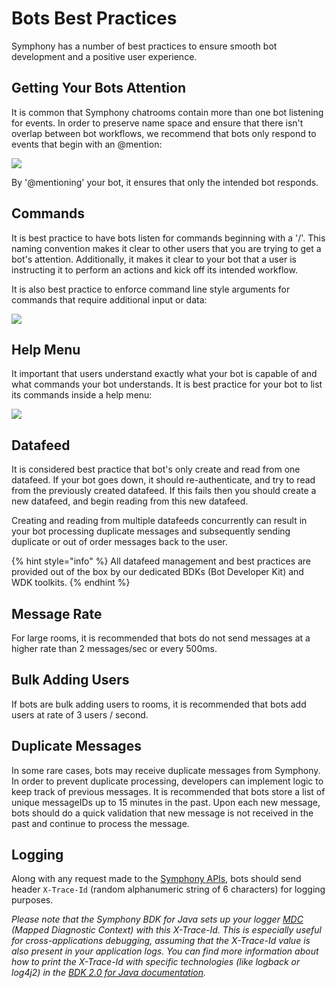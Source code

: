 # Bots Best Practices

Symphony has a number of best practices to ensure smooth bot development and a positive user experience.

## Getting Your Bots Attention

It is common that Symphony chatrooms contain more than one bot listening for events. In order to preserve name space and ensure that there isn't overlap between bot workflows, we recommend that bots only respond to events that begin with an @mention:

![](<../.gitbook/assets/Screen Shot 2020-07-22 at 4.09.09 PM.png>)

By '@mentioning' your bot, it ensures that only the intended bot responds.

## Commands

It is best practice to have bots listen for commands beginning with a '/'. This naming convention makes it clear to other users that you are trying to get a bot's attention. Additionally, it makes it clear to your bot that a user is instructing it to perform an actions and kick off its intended workflow.

It is also best practice to enforce command line style arguments for commands that require additional input or data:

![](<../.gitbook/assets/Screen Shot 2020-07-22 at 4.41.50 PM.png>)

## Help Menu

It important that users understand exactly what your bot is capable of and what commands your bot understands. It is best practice for your bot to list its commands inside a help menu:

![](<../.gitbook/assets/Screen Shot 2020-07-22 at 4.41.10 PM.png>)

## Datafeed

It is considered best practice that bot's only create and read from one datafeed. If your bot goes down, it should re-authenticate, and try to read from the previously created datafeed.  If this fails then you should create a new datafeed, and begin reading from this new datafeed.

Creating and reading from multiple datafeeds concurrently can result in your bot processing duplicate messages and subsequently sending duplicate or out of order messages back to the user.

{% hint style="info" %}
All datafeed management and best practices are provided out of the box by our dedicated BDKs (Bot Developer Kit) and WDK toolkits.
{% endhint %}

## Message Rate

For large rooms, it is recommended that bots do not send messages at a higher rate than 2 messages/sec or every 500ms.

## Bulk Adding Users

If bots are bulk adding users to rooms, it is recommended that bots add users at rate of 3 users / second.

## Duplicate Messages

In some rare cases, bots may receive duplicate messages from Symphony. In order to prevent duplicate processing, developers can implement logic to keep track of previous messages. It is recommended that bots store a list of unique messageIDs up to 15 minutes in the past. Upon each new message, bots should do a quick validation that new message is not received in the past and continue to process the message.

## Logging

Along with any request made to the [Symphony APIs](overview-of-rest-api/), bots should send header `X-Trace-Id` (random alphanumeric string of 6 characters) for logging purposes.

_Please note that the Symphony BDK for Java sets up your logger_ [_MDC_](http://logback.qos.ch/manual/mdc.html) _(Mapped Diagnostic Context) with this X-Trace-Id. This is especially useful for cross-applications debugging, assuming that the X-Trace-Id value is also present in your application logs. You can find more information about how to print the X-Trace-Id with specific technologies (like logback or log4j2) in the_ [_BDK 2.0 for Java documentation_](https://github.com/finos/symphony-bdk-java/blob/main/docs/tech/production-readiness.md)_._
